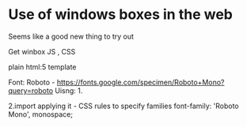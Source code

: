 # Use of windows boxes in the web

Seems like a good new thing to try out

Get winbox JS , CSS

plain html:5 template

Font: Roboto - https://fonts.google.com/specimen/Roboto+Mono?query=roboto
Uisng:
1.<link>
<link rel="preconnect" href="https://fonts.googleapis.com">
<link rel="preconnect" href="https://fonts.gstatic.com" crossorigin>
<link href="https://fonts.googleapis.com/css2?family=Roboto+Mono:wght@200&display=swap" rel="stylesheet">
2.import
<style>
@import url('https://fonts.googleapis.com/css2?family=Roboto+Mono:wght@200&display=swap');
</style>
applying it - CSS rules to specify families
font-family: 'Roboto Mono', monospace;
<style>
@import url('https://fonts.googleapis.com/css2?family=Roboto+Mono:wght@700&display=swap');
</style>